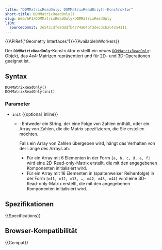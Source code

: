 ```yaml
---
title: "DOMMatrixReadOnly: DOMMatrixReadOnly()-Konstruktor"
short-title: DOMMatrixReadOnly()
slug: Web/API/DOMMatrixReadOnly/DOMMatrixReadOnly
l10n:
  sourceCommit: 3e543cdfe8dddfb4774a64bf3decdcbab42a4111
---
```


{{APIRef("Geometry Interfaces")}}{{AvailableInWorkers}}

Der **`DOMMatrixReadOnly`**-Konstruktor erstellt ein neues [`DOMMatrixReadOnly`](/de/docs/Web/API/DOMMatrixReadOnly)-Objekt, das 4x4-Matrizen repräsentiert und für 2D- und 3D-Operationen geeignet ist.

## Syntax

```js-nolint
DOMMatrixReadOnly()
DOMMatrixReadOnly(init)
```

### Parameter

- `init` {{optional_inline}}

  - : Entweder ein String, der eine Folge von Zahlen enthält, oder ein Array von Zahlen, die die Matrix spezifizieren, die Sie erstellen möchten.

    Falls ein Array von Zahlen übergeben wird, hängt das Verhalten von der Länge des Arrays ab:

    - Für ein Array mit 6 Elementen in der Form `[a, b, c, d, e, f]` wird eine 2D-Read-only-Matrix erstellt, die mit den angegebenen Komponenten initialisiert wird.
    - Für ein Array mit 16 Elementen in (spaltenweiser Reihenfolge) in der Form `[m11, m12, m13, …, m42, m43, m44]` wird eine 3D-Read-only-Matrix erstellt, die mit den angegebenen Komponenten initialisiert wird.

## Spezifikationen

{{Specifications}}

## Browser-Kompatibilität

{{Compat}}
